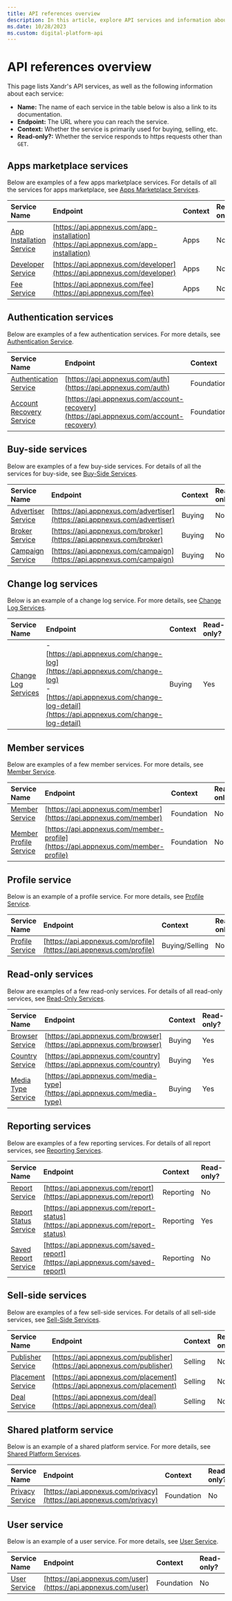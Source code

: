```yaml
---
title: API references overview
description: In this article, explore API services and information about each service.
ms.date: 10/28/2023
ms.custom: digital-platform-api
---
```


# API references overview

This page lists Xandr's API services, as well as the following information about each service:

- **Name:** The name of each service in the table below is also a link to its documentation.
- **Endpoint:** The URL where you can reach the service.
- **Context:** Whether the service is primarily used for buying, selling, etc.
- **Read-only?:** Whether the service responds to https requests other than `GET`.

## Apps marketplace services

Below are examples of a few apps marketplace services. For details of all the services for apps marketplace, see [Apps Marketplace Services](apps-marketplace-services.md).

| Service Name | Endpoint | Context | Read-only? |
|:---|:---|:---|:---|
| [App Installation Service](app-installation-service.md) | [https://api.appnexus.com/app-installation](https://api.appnexus.com/app-installation) | Apps | No |
| [Developer Service](developer-service.md) | [https://api.appnexus.com/developer](https://api.appnexus.com/developer) | Apps | No |
| [Fee Service](./partner-fee-service.md) | [https://api.appnexus.com/fee](https://api.appnexus.com/fee) | Apps | No |

## Authentication services

Below are examples of a few authentication services. For more details, see [Authentication Service](authentication-service.md).

| Service Name | Endpoint | Context | Read-only? |
|:---|:---|:---|:---|
| [Authentication Service](authentication-service.md) | [https://api.appnexus.com/auth](https://api.appnexus.com/auth) | Foundation | No |
| [Account Recovery Service](account-recovery-service.md) | [https://api.appnexus.com/account-recovery](https://api.appnexus.com/account-recovery) | Foundation | No |

## Buy-side services

Below are examples of a few buy-side services. For details of all the services for buy-side, see [Buy-Side Services](buy-side-services.md).

| Service Name | Endpoint | Context | Read-only? |
|:---|:---|:---|:---|
| [Advertiser Service](advertiser-service.md) | [https://api.appnexus.com/advertiser](https://api.appnexus.com/advertiser) | Buying | No |
| [Broker Service](broker-service.md) | [https://api.appnexus.com/broker](https://api.appnexus.com/broker) | Buying | No |
| [Campaign Service](campaign-service.md) | [https://api.appnexus.com/campaign](https://api.appnexus.com/campaign) | Buying | No |

## Change log services

Below is an example of a change log service. For more details, see [Change Log Services](change-log-services.md).

| Service Name | Endpoint | Context | Read-only? |
|:---|:---|:---|:---|
| [Change Log Services](change-log-services.md) | - [https://api.appnexus.com/change-log](https://api.appnexus.com/change-log)<br>- [https://api.appnexus.com/change-log-detail](https://api.appnexus.com/change-log-detail) | Buying | Yes |

## Member services

Below are examples of a few member services. For more details, see [Member Service](member-service.md).

| Service Name | Endpoint | Context | Read-only? |
|:---|:---|:---|:---|
| [Member Service](member-service.md) | [https://api.appnexus.com/member](https://api.appnexus.com/member) | Foundation | No |
| [Member Profile Service](member-profile-service.md) | [https://api.appnexus.com/member-profile](https://api.appnexus.com/member-profile) | Foundation | No |

## Profile service

Below is an example of a profile service. For more details, see [Profile Service](profile-service.md).

| Service Name | Endpoint | Context | Read-only? |
|:---|:---|:---|:---|
| [Profile Service](profile-service.md) | [https://api.appnexus.com/profile](https://api.appnexus.com/profile) | Buying/Selling | No |

## Read-only services

Below are examples of a few read-only services. For details of all read-only services, see [Read-Only Services](read-only-services.md).

| Service Name | Endpoint | Context | Read-only? |
|:---|:---|:---|:---|
| [Browser Service](browser-service.md) | [https://api.appnexus.com/browser](https://api.appnexus.com/browser) | Buying | Yes |
| [Country Service](country-service.md) | [https://api.appnexus.com/country](https://api.appnexus.com/country) | Buying | Yes |
| [Media Type Service](media-type-service.md) | [https://api.appnexus.com/media-type](https://api.appnexus.com/media-type) | Buying | Yes |

## Reporting services

Below are examples of a few reporting services. For details of all report services, see [Reporting Services](reporting-services.md).

| Service Name | Endpoint | Context | Read-only? |
|:---|:---|:---|:---|
| [Report Service](report-service.md) | [https://api.appnexus.com/report](https://api.appnexus.com/report) | Reporting | No |
| [Report Status Service](report-status-service.md) | [https://api.appnexus.com/report-status](https://api.appnexus.com/report-status) | Reporting | Yes |
| [Saved Report Service](saved-report-service.md) | [https://api.appnexus.com/saved-report](https://api.appnexus.com/saved-report) | Reporting | No |

## Sell-side services

Below are examples of a few sell-side services. For details of all sell-side services, see [Sell-Side Services](sell-side-services.md).

| Service Name | Endpoint | Context | Read-only? |
|:---|:---|:---|:---|
| [Publisher Service](publisher-service.md) | [https://api.appnexus.com/publisher](https://api.appnexus.com/publisher) | Selling | No |
| [Placement Service](placement-service.md) | [https://api.appnexus.com/placement](https://api.appnexus.com/placement) | Selling | No |
| [Deal Service](deal-service.md) | [https://api.appnexus.com/deal](https://api.appnexus.com/deal) | Selling | No |

## Shared platform service

Below is an example of a shared platform service. For more details, see [Shared Platform Services](shared-platform-services.md).

| Service Name | Endpoint | Context | Read-only? |
|:---|:---|:---|:---|
| [Privacy Service](privacy-service.md) | [https://api.appnexus.com/privacy](https://api.appnexus.com/privacy) | Foundation | No |

## User service

Below is an example of a user service. For more details, see [User Service](user-service.md).

| Service Name | Endpoint | Context | Read-only? |
|:---|:---|:---|:---|
| [User Service](user-service.md) | [https://api.appnexus.com/user](https://api.appnexus.com/user) | Foundation | No |
